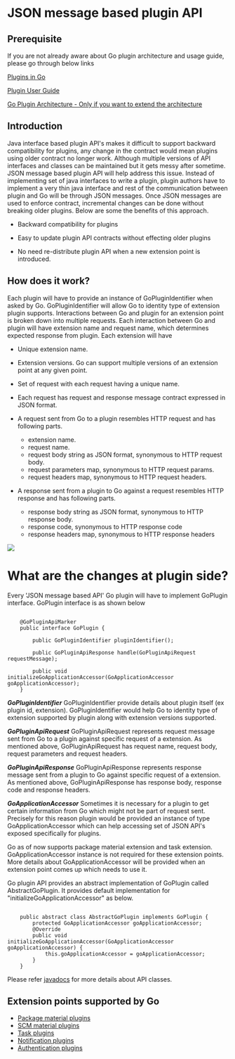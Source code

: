 # JSON message based plugin API

## Prerequisite

If you are not already aware about Go plugin architecture and usage guide, please go through below links

[Plugins in Go](go_plugins_basics.md)

[Plugin User Guide](https://docs.gocd.org/current/extension_points/plugin_user_guide.html)

[Go Plugin Architecture - Only if you want to extend the architecture](../4/4.4.1.md)

## Introduction

Java interface based plugin API's makes it difficult to support backward compatibility for plugins, any change in the contract would mean plugins using older contract no longer work. Although multiple versions of API interfaces and classes can be maintained but it gets messy after sometime.  JSON message based plugin API will help address this issue. Instead of implementing set of java interfaces to write a plugin, plugin authors have to implement a very thin java interface and rest of the communication between plugin and Go will be through JSON messages. Once JSON messages are used to enforce contract, incremental changes can be done without breaking older plugins. Below are some the benefits of this approach.

- Backward compatibility for plugins

- Easy to update plugin API contracts without effecting older plugins

- No need re-distribute plugin API when a new extension point is introduced.

## How does it work?

Each plugin will have to provide an instance of GoPluginIdentifier when asked by Go. GoPluginIdentifier will allow Go to identity type of extension plugin supports.
Interactions between Go and plugin for an extension point is broken down into multiple requests. Each interaction between Go and plugin will have extension name and request name, which determines
expected response from plugin.  Each extension will have

-  Unique extension name.


-  Extension versions. Go can support multiple versions of an extension point at any given point.


-  Set of request with each request having a unique name.


-  Each request has request and response message contract expressed in JSON format.


-  A request sent from Go to a plugin resembles HTTP request and has following parts.
    - extension name.
    - request name.
	- request body string as JSON format, synonymous to HTTP request body.
	- request parameters map, synonymous to HTTP request params.
	- request headers map, synonymous to HTTP request headers.


-  A response sent from a plugin to Go against a request resembles HTTP response and has following parts.
	-  response body string as JSON format, synonymous to HTTP response body.
	-  response code,  synonymous to HTTP response code
	-  response headers map,  synonymous to HTTP response headers

![](../images/json_message_based_plugin_api_interaction.png)

# What are the changes at plugin side?

Every 'JSON message based API' Go plugin will have to implement GoPlugin interface. GoPlugin interface is as shown below

``` {code}

    @GoPluginApiMarker
    public interface GoPlugin {

        public GoPluginIdentifier pluginIdentifier();

        public GoPluginApiResponse handle(GoPluginApiRequest requestMessage);

        public void initializeGoApplicationAccessor(GoApplicationAccessor goApplicationAccessor);
    }

```

***GoPluginIdentifier***
GoPluginIdentifier provide details about plugin itself (ex plugin id, extension). GoPluginIdentifier would help Go to identity type of extension supported by plugin along with extension versions supported.

***GoPluginApiRequest***
GoPluginApiRequest represents request message sent from Go to a plugin against specific request of a extension. As mentioned above, GoPluginApiRequest has request name, request body, request parameters and request headers.		

***GoPluginApiResponse***
GoPluginApiResponse represents response message sent from a plugin to Go against specific request of a extension. As mentioned above, GoPluginApiResponse has response body, response code and response headers.		

***GoApplicationAccessor***
Sometimes it is necessary for a plugin to get certain information from Go which might not be part of request sent. Precisely for this reason plugin would be provided an instance
of type GoApplicationAccessor which can help accessing set of JSON API's exposed specifically for plugins.

Go as of now supports package material extension and task extension. GoApplicationAccessor instance is not required for these extension points. More details about GoApplicationAccessor
will be provided when an extension point comes up which needs to use it.

Go plugin API provides an abstract implementation of GoPlugin called AbstractGoPlugin. It provides default implementation for "initializeGoApplicationAccessor" as below.  

``` {code}

    public abstract class AbstractGoPlugin implements GoPlugin {
        protected GoApplicationAccessor goApplicationAccessor;
        @Override
        public void initializeGoApplicationAccessor(GoApplicationAccessor goApplicationAccessor) {
            this.goApplicationAccessor = goApplicationAccessor;
        }
    }

```

Please refer [javadocs](overview.md#plugin-api-javadoc) for more details about API classes.

## Extension points supported by Go

* [Package material plugins](./package_material/package_material_plugin_overview.md)
* [SCM material plugins](./scm_material/scm_material_plugin_overview.md)
* [Task plugins](./task/task_plugin_overview.md)
* [Notification plugins](https://plugin-api.gocd.io/current/notifications)
* [Authentication plugins](./authentication/authentication_plugin_overview.md)
